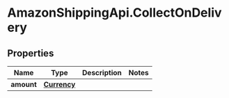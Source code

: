 # AmazonShippingApi.CollectOnDelivery

## Properties
Name | Type | Description | Notes
------------ | ------------- | ------------- | -------------
**amount** | [**Currency**](Currency.md) |  | 


